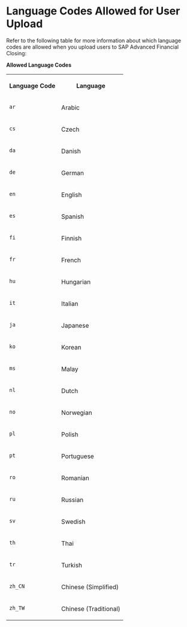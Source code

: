 <!-- loio51c9133684084ffa9d2083efcb760fb9 -->

# Language Codes Allowed for User Upload



Refer to the following table for more information about which language codes are allowed when you upload users to SAP Advanced Financial Closing:

**Allowed Language Codes**


<table>
<tr>
<th valign="top">

Language Code

</th>
<th valign="top">

Language

</th>
</tr>
<tr>
<td valign="top">

`ar`

</td>
<td valign="top">

Arabic

</td>
</tr>
<tr>
<td valign="top">

`cs`

</td>
<td valign="top">

Czech

</td>
</tr>
<tr>
<td valign="top">

`da`

</td>
<td valign="top">

Danish

</td>
</tr>
<tr>
<td valign="top">

`de`

</td>
<td valign="top">

German

</td>
</tr>
<tr>
<td valign="top">

`en`

</td>
<td valign="top">

English

</td>
</tr>
<tr>
<td valign="top">

`es`

</td>
<td valign="top">

Spanish

</td>
</tr>
<tr>
<td valign="top">

`fi`

</td>
<td valign="top">

Finnish

</td>
</tr>
<tr>
<td valign="top">

`fr`

</td>
<td valign="top">

French

</td>
</tr>
<tr>
<td valign="top">

`hu`

</td>
<td valign="top">

Hungarian

</td>
</tr>
<tr>
<td valign="top">

`it`

</td>
<td valign="top">

Italian

</td>
</tr>
<tr>
<td valign="top">

`ja`

</td>
<td valign="top">

Japanese

</td>
</tr>
<tr>
<td valign="top">

`ko`

</td>
<td valign="top">

Korean

</td>
</tr>
<tr>
<td valign="top">

`ms`

</td>
<td valign="top">

Malay

</td>
</tr>
<tr>
<td valign="top">

`nl`

</td>
<td valign="top">

Dutch

</td>
</tr>
<tr>
<td valign="top">

`no`

</td>
<td valign="top">

Norwegian

</td>
</tr>
<tr>
<td valign="top">

`pl`

</td>
<td valign="top">

Polish

</td>
</tr>
<tr>
<td valign="top">

`pt`

</td>
<td valign="top">

Portuguese

</td>
</tr>
<tr>
<td valign="top">

`ro`

</td>
<td valign="top">

Romanian

</td>
</tr>
<tr>
<td valign="top">

`ru`

</td>
<td valign="top">

Russian

</td>
</tr>
<tr>
<td valign="top">

`sv`

</td>
<td valign="top">

Swedish

</td>
</tr>
<tr>
<td valign="top">

`th`

</td>
<td valign="top">

Thai

</td>
</tr>
<tr>
<td valign="top">

`tr`

</td>
<td valign="top">

Turkish

</td>
</tr>
<tr>
<td valign="top">

`zh_CN`

</td>
<td valign="top">

Chinese \(Simplified\)

</td>
</tr>
<tr>
<td valign="top">

`zh_TW`

</td>
<td valign="top">

Chinese \(Traditional\)

</td>
</tr>
</table>

